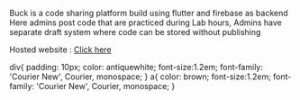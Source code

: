 Buck is a code sharing platform build using flutter and firebase as backend  
Here admins post code that are practiced during Lab hours, Admins have separate draft system where code can be stored without publishing

  
  
  

Hosted website : [Click here](https://bucklite-5b25c.firebaseapp.com/#/)

div{ padding: 10px; color: antiquewhite; font-size:1.2em; font-family: 'Courier New', Courier, monospace; } a{ color: brown; font-size:1.2em; font-family: 'Courier New', Courier, monospace; }
